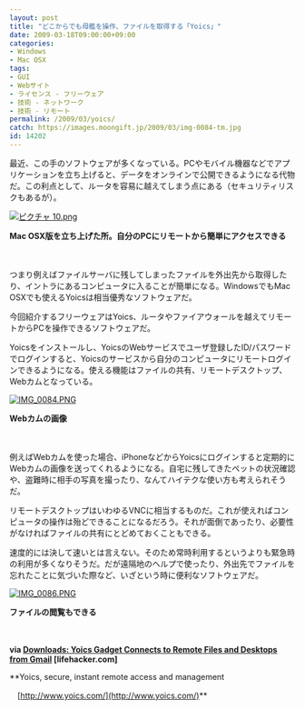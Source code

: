 ```yaml
---
layout: post
title: "どこからでも母艦を操作、ファイルを取得する「Yoics」"
date: 2009-03-18T09:00:00+09:00
categories:
- Windows
- Mac OSX
tags: 
- GUI
- Webサイト
- ライセンス - フリーウェア
- 技術 - ネットワーク
- 技術 - リモート
permalink: /2009/03/yoics/
catch: https://images.moongift.jp/2009/03/img-0084-tm.jpg
id: 14202
---
```

最近、この手のソフトウェアが多くなっている。PCやモバイル機器などでアプリケーションを立ち上げると、データをオンラインで公開できるようになる代物だ。この利点として、ルータを容易に越えてしまう点にある（セキュリティリスクもあるが）。

  

[![ピクチャ 10.png](https://images.moongift.jp/2009/03/10-tm2.jpg)](https://images.moongift.jp/2009/03/102.png)  
  
**Mac OSX版を立ち上げた所。自分のPCにリモートから簡単にアクセスできる**

  

　

  

つまり例えばファイルサーバに残してしまったファイルを外出先から取得したり、イントラにあるコンピュータに入ることが簡単になる。WindowsでもMac OSXでも使えるYoicsは相当優秀なソフトウェアだ。

  

今回紹介するフリーウェアはYoics、ルータやファイアウォールを越えてリモートからPCを操作できるソフトウェアだ。

  
<!--more-->

Yoicsをインストールし、YoicsのWebサービスでユーザ登録したID/パスワードでログインすると、Yoicsのサービスから自分のコンピュータにリモートログインできるようになる。使える機能はファイルの共有、リモートデスクトップ、Webカムとなっている。

  

[![IMG_0084.PNG](https://images.moongift.jp/2009/03/img-0084-tm.jpg)](https://images.moongift.jp/2009/03/img-0084.png)  
  
**Webカムの画像**

  

　

  

例えばWebカムを使った場合、iPhoneなどからYoicsにログインすると定期的にWebカムの画像を送ってくれるようになる。自宅に残してきたペットの状況確認や、盗難時に相手の写真を撮ったり、なんてハイテクな使い方も考えられそうだ。

  

リモートデスクトップはいわゆるVNCに相当するものだ。これが使えればコンピュータの操作は殆どできることになるだろう。それが面倒であったり、必要性がなければファイルの共有にとどめておくこともできる。

  

速度的には決して速いとは言えない。そのため常時利用するというよりも緊急時の利用が多くなりそうだ。だが遠隔地のヘルプで使ったり、外出先でファイルを忘れたことに気づいた際など、いざという時に便利なソフトウェアだ。

  

[![IMG_0086.PNG](https://images.moongift.jp/2009/03/img-0086-tm.jpg)](https://images.moongift.jp/2009/03/img-0086.png)  
  
**ファイルの閲覧もできる**

  

　

  

**via [Downloads: Yoics Gadget Connects to Remote Files and Desktops from Gmail](http://lifehacker.com/5168947/yoics-gadget-connects-to-remote-files-and-desktops-from-gmail) [lifehacker.com]**

  

**Yoics, secure, instant remote access and management  
  
　[http://www.yoics.com/](http://www.yoics.com/)**

  
  
